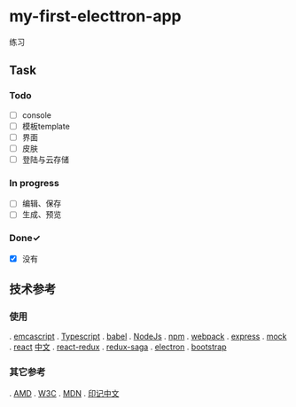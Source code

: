 # my-first-electtron-app

练习

## Task

### Todo

- [ ] console
- [ ] 模板template
- [ ] 界面
- [ ] 皮肤
- [ ] 登陆与云存储

### In progress

- [ ] 编辑、保存
- [ ] 生成、预览

### Done✓

- [x] 没有

## 技术参考

### 使用

. [emcascript](https://ecma-international.org)
. [Typescript](https://www.typescriptlang.org/zh/)
. [babel](https://babeljs.io/docs)
. [NodeJs](http://nodejs.cn/api/)
. [npm](https://www.npmjs.com/)
. [webpack](https://www.webpackjs.com/)
. [express](https://www.expressjs.com.cn/)
. [mock](http://mockjs.com/)
. [react](https://reactjs.org/) [中文](https://zh-hans.reactjs.org/)
. [react-redux](https://react-redux.js.org/)
. [redux-saga](https://redux-saga-in-chinese.js.org/)
. [electron](https://www.electronjs.org/docs)
. [bootstrap](https://getbootstrap.com/docs/5.0/getting-started/introduction/)

### 其它参考

. [AMD](https://requirejs.org/docs/whyamd.html)
. [W3C](https://www.w3.org/)
. [MDN](https://developer.mozilla.org/zh-CN/docs/Web)
. [印记中文](https://docschina.org/)
